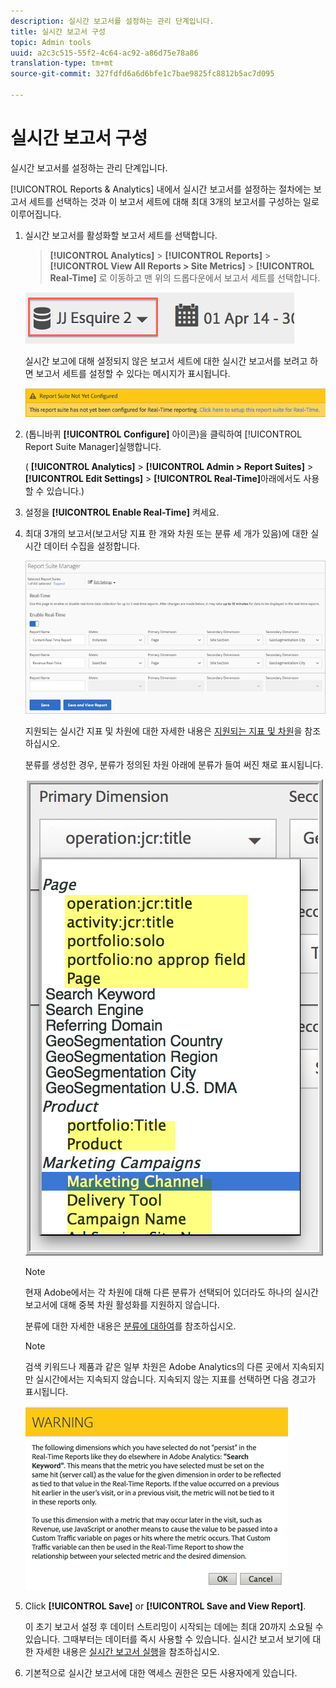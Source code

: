 ```yaml
---
description: 실시간 보고서를 설정하는 관리 단계입니다.
title: 실시간 보고서 구성
topic: Admin tools
uuid: a2c3c515-55f2-4c64-ac92-a86d75e78a86
translation-type: tm+mt
source-git-commit: 327fdfd6a6d6bfe1c7bae9825fc8812b5ac7d095

---
```



# 실시간 보고서 구성

실시간 보고서를 설정하는 관리 단계입니다.

[!UICONTROL Reports & Analytics] 내에서 실시간 보고서를 설정하는 절차에는 보고서 세트를 선택하는 것과 이 보고서 세트에 대해 최대 3개의 보고서를 구성하는 일로 이루어집니다.

1. 실시간 보고서를 활성화할 보고서 세트를 선택합니다.

   > **[!UICONTROL Analytics]** > **[!UICONTROL Reports]** > **[!UICONTROL View All Reports > Site Metrics]** > **[!UICONTROL Real-Time]** 로 이동하고 맨 위의 드롭다운에서 보고서 세트를 선택합니다.

   ![](assets/report_suite_selector.png)

   실시간 보고에 대해 설정되지 않은 보고서 세트에 대한 실시간 보고서를 보려고 하면 보고서 세트를 설정할 수 있다는 메시지가 표시됩니다.

   ![](assets/rep_suite_not_set_up.png)

1. (톱니바퀴 **[!UICONTROL Configure]** 아이콘)을 클릭하여 [!UICONTROL Report Suite Manager]실행합니다.

   ( **[!UICONTROL Analytics]** > **[!UICONTROL Admin > Report Suites]** > **[!UICONTROL Edit Settings]** > **[!UICONTROL Real-Time]**&#x200B;아래에서도 사용할 수 있습니다.)

1. 설정을 **[!UICONTROL Enable Real-Time]** 켜세요.
1. 최대 3개의 보고서(보고서당 지표 한 개와 차원 또는 분류 세 개가 있음)에 대한 실시간 데이터 수집을 설정합니다.

   ![](assets/real_time_admin.png)

   지원되는 실시간 지표 및 차원에 대한 자세한 내용은 [지원되는 지표 및 차원](/help/components/c-real-time-reporting/realtime-metrics.md)을 참조하십시오.

   분류를 생성한 경우, 분류가 정의된 차원 아래에 분류가 들여 써진 채로 표시됩니다.

   ![](assets/classifications.png)

   >[!NOTE]
   >
   >현재 Adobe에서는 각 차원에 대해 다른 분류가 선택되어 있더라도 하나의 실시간 보고서에 대해 중복 차원 활성화를 지원하지 않습니다.

   분류에 대한 자세한 내용은 [분류에 대하여](/help/components/c-classifications2/c-classifications.md)를 참조하십시오.

   >[!NOTE]
   >
   >검색 키워드나 제품과 같은 일부 차원은 Adobe Analytics의 다른 곳에서 지속되지만 실시간에서는 지속되지 않습니다. 지속되지 않는 지표를 선택하면 다음 경고가 표시됩니다.

   ![](assets/warning_dimensions.png)

1. Click **[!UICONTROL Save]** or **[!UICONTROL Save and View Report]**.

   이 초기 보고서 설정 후 데이터 스트리밍이 시작되는 데에는 최대 20까지 소요될 수 있습니다. 그때부터는 데이터를 즉시 사용할 수 있습니다. 실시간 보고서 보기에 대한 자세한 내용은 [실시간 보고서 실행](https://docs.adobe.com/content/help/en/analytics/analyze/reports-analytics/t-running-report-types.html)을 참조하십시오.

1. 기본적으로 실시간 보고서에 대한 액세스 권한은 모든 사용자에게 있습니다.
